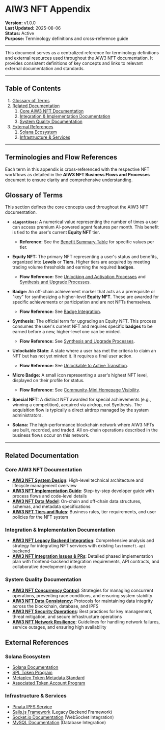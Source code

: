 # AIW3 NFT Appendix

<!-- Document Metadata -->
**Version:** v1.0.0  
**Last Updated:** 2025-08-06  
**Status:** Active  
**Purpose:** Terminology definitions and cross-reference guide

---

This document serves as a centralized reference for terminology definitions and external resources used throughout the AIW3 NFT documentation. It provides consistent definitions of key concepts and links to relevant external documentation and standards.

---

## Table of Contents

1.  [Glossary of Terms](#glossary-of-terms)
2.  [Related Documentation](#related-documentation)
    1.  [Core AIW3 NFT Documentation](#core-aiw3-nft-documentation)
    2.  [Integration & Implementation Documentation](#integration--implementation-documentation)
    3.  [System Quality Documentation](#system-quality-documentation)
3.  [External References](#external-references)
    1.  [Solana Ecosystem](#solana-ecosystem)
    2.  [Infrastructure & Services](#infrastructure--services)

---

## Terminologies and Flow References

Each term in this appendix is cross-referenced with the respective NFT workflows as detailed in the **AIW3 NFT Business Flows and Processes** document to ensure clarity and comprehensive understanding.

## Glossary of Terms

This section defines the core concepts used throughout the AIW3 NFT documentation.

-   **`aiagentUses`**: A numerical value representing the number of times a user can access premium AI-powered agent features per month. This benefit is tied to the user's current **Equity NFT** tier.
    -   **Reference:** See the [Benefit Summary Table](./AIW3-NFT-Tiers-and-Rules.md#benefit-summary-table) for specific values per tier.

-   **Equity NFT:** The primary NFT representing a user's status and benefits, organized into **Levels** or **Tiers**. Higher tiers are acquired by meeting trading volume thresholds and earning the required **badges**.
    -   **Flow Reference:** See [Unlocking and Activation Processes](./AIW3-NFT-Business-Flows-and-Processes.md#unlocking-and-activation-processes) and [Synthesis and Upgrade Processes](./AIW3-NFT-Business-Flows-and-Processes.md#synthesis-and-upgrade-processes).

-   **Badge:** An off-chain achievement marker that acts as a prerequisite or "key" for synthesizing a higher-level **Equity NFT**. These are awarded for specific achievements or participation and are not NFTs themselves.
    -   **Flow Reference:** See [Badge Integration](./AIW3-NFT-Business-Flows-and-Processes.md#badge-integration).

-   **Synthesis:** The official term for upgrading an Equity NFT. This process consumes the user's current NFT and requires specific **badges** to be earned before a new, higher-level one can be minted.
    -   **Flow Reference:** See [Synthesis and Upgrade Processes](./AIW3-NFT-Business-Flows-and-Processes.md#synthesis-and-upgrade-processes).

-   **Unlockable State:** A state where a user has met the criteria to claim an NFT but has not yet minted it. It requires a final user action.
    -   **Flow Reference:** See [Unlockable to Active Transition](./AIW3-NFT-Business-Flows-and-Processes.md#unlockable-to-active-transition).

-   **Micro Badge:** A small icon representing a user's highest NFT level, displayed on their profile for status.
    -   **Flow Reference:** See [Community-Mini Homepage Visibility](./AIW3-NFT-Business-Flows-and-Processes.md#community-mini-homepage-visibility).

-   **Special NFT:** A distinct NFT awarded for special achievements (e.g., winning a competition), acquired via airdrop, not Synthesis. The acquisition flow is typically a direct airdrop managed by the system administrators.

-   **Solana:** The high-performance blockchain network where AIW3 NFTs are built, recorded, and traded. All on-chain operations described in the business flows occur on this network.

---

## Related Documentation

### Core AIW3 NFT Documentation
- **[AIW3 NFT System Design](./AIW3-NFT-System-Design.md)**: High-level technical architecture and lifecycle management overview
- **[AIW3 NFT Implementation Guide](./AIW3-NFT-Implementation-Guide.md)**: Step-by-step developer guide with process flows and code-level details
- **[AIW3 NFT Data Model](./AIW3-NFT-Data-Model.md)**: On-chain and off-chain data structures, schemas, and metadata specifications
- **[AIW3 NFT Tiers and Rules](./AIW3-NFT-Tiers-and-Rules.md)**: Business rules, tier requirements, and user policies for the NFT system

### Integration & Implementation Documentation
- **[AIW3 NFT Legacy Backend Integration](./AIW3-NFT-Legacy-Backend-Integration.md)**: Comprehensive analysis and strategy for integrating NFT services with existing `lastmemefi-api` backend
- **[AIW3 NFT Integration Issues & PRs](./AIW3-NFT-Integration-Issues-PRs.md)**: Detailed phased implementation plan with frontend-backend integration requirements, API contracts, and collaborative development guidance

### System Quality Documentation
- **[AIW3 NFT Concurrency Control](./AIW3-NFT-Concurrency-Control.md)**: Strategies for managing concurrent operations, preventing race conditions, and ensuring system stability
- **[AIW3 NFT Data Consistency](./AIW3-NFT-Data-Consistency.md)**: Protocols for maintaining data integrity across the blockchain, database, and IPFS
- **[AIW3 NFT Security Operations](./AIW3-NFT-Security-Operations.md)**: Best practices for key management, threat mitigation, and secure infrastructure operations
- **[AIW3 NFT Network Resilience](./AIW3-NFT-Network-Resilience.md)**: Guidelines for handling network failures, service outages, and ensuring high availability

## External References

### Solana Ecosystem
- [Solana Documentation](https://docs.solana.com/)
- [SPL Token Program](https://spl.solana.com/token)
- [Metaplex Token Metadata Standard](https://docs.metaplex.com/programs/token-metadata/)
- [Associated Token Account Program](https://spl.solana.com/associated-token-account)

### Infrastructure & Services
- [Pinata IPFS Service](https://pinata.cloud)
- [Sails.js Framework](https://sailsjs.com/) (Legacy Backend Framework)
- [Socket.io Documentation](https://socket.io/docs/) (WebSocket Integration)
- [MySQL Documentation](https://dev.mysql.com/doc/) (Database Integration)
